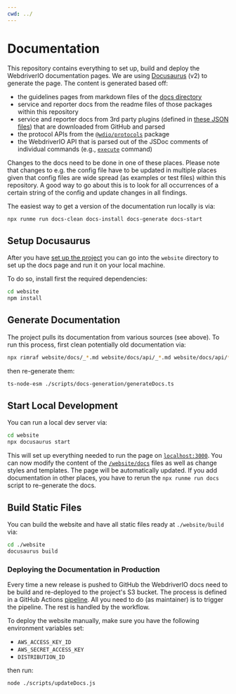 ```yaml
---
cwd: ../
---
```


# Documentation

This repository contains everything to set up, build and deploy the WebdriverIO documentation pages. We are using [Docusaurus](https://docusaurus.io/) (v2) to generate the page. The content is generated based off:

- the guidelines pages from markdown files of the [docs directory](https://github.com/webdriverio/webdriverio/tree/main/website/docs)
- service and reporter docs from the readme files of those packages within this repository
- service and reporter docs from 3rd party plugins (defined in [these JSON files](https://github.com/webdriverio/webdriverio/tree/main/scripts/docs-generation/3rd-party)) that are downloaded from GitHub and parsed
- the protocol APIs from the [`@wdio/protocols`](https://github.com/webdriverio/webdriverio/tree/main/packages/wdio-protocols/src/protocols) package
- the WebdriverIO API that is parsed out of the JSDoc comments of individual commands (e.g., [`execute`](https://github.com/webdriverio/webdriverio/blob/main/packages/webdriverio/src/commands/browser/execute.ts#L3-L37) command)

Changes to the docs need to be done in one of these places. Please note that changes to e.g. the config file have to be updated in multiple places given that config files are wide spread (as examples or test files) within this repository. A good way to go about this is to look for all occurrences of a certain string of the config and update changes in all findings.

The easiest way to get a version of the documentation run locally is via:

```sh { name=docs }
npx runme run docs-clean docs-install docs-generate docs-start
```

## Setup Docusaurus

After you have [set up the project](./Setup.md) you can go into the `website` directory to set up the docs page and run it on your local machine.

To do so, install first the required dependencies:

```sh { name=docs-install }
cd website
npm install
```

## Generate Documentation

The project pulls its documentation from various sources (see above). To run this process, first clean potentially old documentation via:

```sh { name=docs-clean }
npx rimraf website/docs/_*.md website/docs/api/_*.md website/docs/api/**/_*.md website/sidebars.json
```

then re-generate them:

```sh { name=docs-generate }
ts-node-esm ./scripts/docs-generation/generateDocs.ts
```

## Start Local Development

You can run a local dev server via:

```sh { name=docs-start }
cd website
npx docusaurus start
```

This will set up everything needed to run the page on [`localhost:3000`](http://localhost:3000/). You can now modify the content of the [`/website/docs`](https://github.com/webdriverio/webdriverio/tree/main/website/docs) files as well as change styles and templates. The page will be automatically updated. If you add documentation in other places, you have to rerun the `npx runme run docs` script to re-generate the docs.

## Build Static Files

You can build the website and have all static files ready at `./website/build` via:

```sh { name=docs-build }
cd ./website
docusaurus build
```

### Deploying the Documentation in Production

Every time a new release is pushed to GitHub the WebdriverIO docs need to be build and re-deployed to the project's S3 bucket. The process is defined in a GitHub Actions [pipeline](https://github.com/webdriverio/webdriverio/blob/main/.github/workflows/deploy.yml). All you need to do (as maintainer) is to trigger the pipeline. The rest is handled by the workflow.

To deploy the website manually, make sure you have the following environment variables set:

- `AWS_ACCESS_KEY_ID`
- `AWS_SECRET_ACCESS_KEY`
- `DISTRIBUTION_ID`

then run:

```sh { name=docs-deploy }
node ./scripts/updateDocs.js
```
